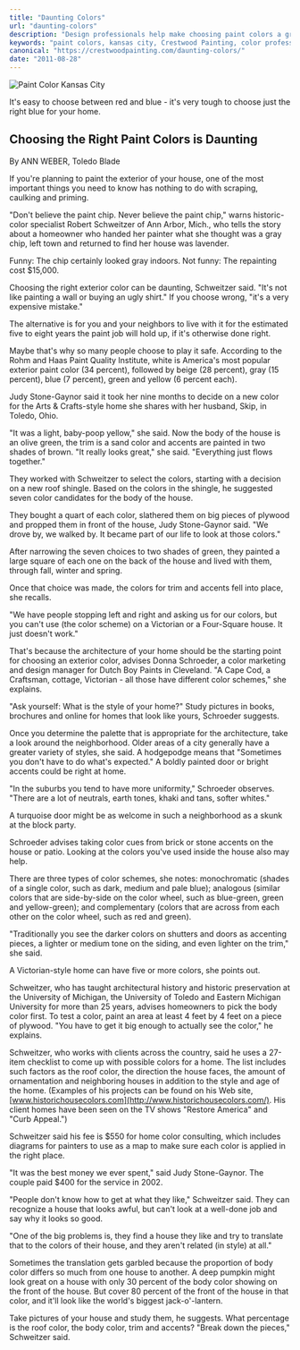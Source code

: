 ```yaml
---
title: "Daunting Colors"
url: "daunting-colors"
description: "Design professionals help make choosing paint colors a great experience. Either in-person or virtual, a free design consultation makes house colors easy."
keywords: "paint colors, kansas city, Crestwood Painting, color professional"
canonical: "https://crestwoodpainting.com/daunting-colors/"
date: "2011-08-28"
---
```


![Paint Color Kansas City](/images/color-chips.jpg)

It's easy to choose between red and blue - it's very tough to choose just the right blue for your home.

## Choosing the Right Paint Colors is Daunting

By ANN WEBER, Toledo Blade

If you're planning to paint the exterior of your house, one of the most important things you need to know has nothing to do with scraping, caulking and priming.

"Don't believe the paint chip. Never believe the paint chip," warns historic-color specialist Robert Schweitzer of Ann Arbor, Mich., who tells the story about a homeowner who handed her painter what she thought was a gray chip, left town and returned to find her house was lavender.

Funny: The chip certainly looked gray indoors.
Not funny: The repainting cost $15,000.

Choosing the right exterior color can be daunting, Schweitzer said. "It's not like painting a wall or buying an ugly shirt." If you choose wrong, "it's a very expensive mistake."

The alternative is for you and your neighbors to live with it for the estimated five to eight years the paint job will hold up, if it's otherwise done right.

Maybe that's why so many people choose to play it safe. According to the Rohm and Haas Paint Quality Institute, white is America's most popular exterior paint color (34 percent), followed by beige (28 percent), gray (15 percent), blue (7 percent), green and yellow (6 percent each).

Judy Stone-Gaynor said it took her nine months to decide on a new color for the Arts & Crafts-style home she shares with her husband, Skip, in Toledo, Ohio.

"It was a light, baby-poop yellow," she said. Now the body of the house is an olive green, the trim is a sand color and accents are painted in two shades of brown. "It really looks great," she said. "Everything just flows together."

They worked with Schweitzer to select the colors, starting with a decision on a new roof shingle. Based on the colors in the shingle, he suggested seven color candidates for the body of the house.

They bought a quart of each color, slathered them on big pieces of plywood and propped them in front of the house, Judy Stone-Gaynor said. "We drove by, we walked by. It became part of our life to look at those colors."

After narrowing the seven choices to two shades of green, they painted a large square of each one on the back of the house and lived with them, through fall, winter and spring.

Once that choice was made, the colors for trim and accents fell into place, she recalls.

"We have people stopping left and right and asking us for our colors, but you can't use (the color scheme) on a Victorian or a Four-Square house. It just doesn't work."

That's because the architecture of your home should be the starting point for choosing an exterior color, advises Donna Schroeder, a color marketing and design manager for Dutch Boy Paints in Cleveland. "A Cape Cod, a Craftsman, cottage, Victorian - all those have different color schemes," she explains.

"Ask yourself: What is the style of your home?" Study pictures in books, brochures and online for homes that look like yours, Schroeder suggests.

Once you determine the palette that is appropriate for the architecture, take a look around the neighborhood. Older areas of a city generally have a greater variety of styles, she said. A hodgepodge means that "Sometimes you don't have to do what's expected." A boldly painted door or bright accents could be right at home.

"In the suburbs you tend to have more uniformity," Schroeder observes. "There are a lot of neutrals, earth tones, khaki and tans, softer whites."

A turquoise door might be as welcome in such a neighborhood as a skunk at the block party.

Schroeder advises taking color cues from brick or stone accents on the house or patio. Looking at the colors you've used inside the house also may help.

There are three types of color schemes, she notes: monochromatic (shades of a single color, such as dark, medium and pale blue); analogous (similar colors that are side-by-side on the color wheel, such as blue-green, green and yellow-green); and complementary (colors that are across from each other on the color wheel, such as red and green).

"Traditionally you see the darker colors on shutters and doors as accenting pieces, a lighter or medium tone on the siding, and even lighter on the trim," she said.

A Victorian-style home can have five or more colors, she points out.

Schweitzer, who has taught architectural history and historic preservation at the University of Michigan, the University of Toledo and Eastern Michigan University for more than 25 years, advises homeowners to pick the body color first. To test a color, paint an area at least 4 feet by 4 feet on a piece of plywood. "You have to get it big enough to actually see the color," he explains.

Schweitzer, who works with clients across the country, said he uses a 27-item checklist to come up with possible colors for a home. The list includes such factors as the roof color, the direction the house faces, the amount of ornamentation and neighboring houses in addition to the style and age of the home. (Examples of his projects can be found on his Web site, [www.historichousecolors.com](http://www.historichousecolors.com/). His client homes have been seen on the TV shows "Restore America" and "Curb Appeal.")

Schweitzer said his fee is $550 for home color consulting, which includes diagrams for painters to use as a map to make sure each color is applied in the right place.

"It was the best money we ever spent," said Judy Stone-Gaynor. The couple paid $400 for the service in 2002.

"People don't know how to get at what they like," Schweitzer said. They can recognize a house that looks awful, but can't look at a well-done job and say why it looks so good.

"One of the big problems is, they find a house they like and try to translate that to the colors of their house, and they aren't related (in style) at all."

Sometimes the translation gets garbled because the proportion of body color differs so much from one house to another. A deep pumpkin might look great on a house with only 30 percent of the body color showing on the front of the house. But cover 80 percent of the front of the house in that color, and it'll look like the world's biggest jack-o'-lantern.

Take pictures of your house and study them, he suggests. What percentage is the roof color, the body color, trim and accents? "Break down the pieces," Schweitzer said.
